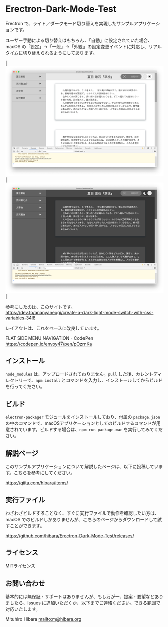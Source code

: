 # Erectron-Dark-Mode-Test

Erectron で、ライト／ダークモード切り替えを実現したサンプルアプリケーションです。

ユーザー手動による切り替えはもちろん、「自動」に設定されていた場合、macOS の「設定」→「一般」→「外観」の設定変更イベントに対応し、リアルタイムに切り替えられるようにしてあります。

|![ライトモード](images/screen-shot-light.png)|![ダークモード](images/screen-shot-dark.png)|

参考にしたのは、このサイトです。  
<https://dev.to/ananyaneogi/create-a-dark-light-mode-switch-with-css-variables-34l8>

レイアウトは、これをベースに改良しています。

FLAT SIDE MENU NAVIGATION - CodePen  
<https://codepen.io/envoy47/pen/pOzmKa>

## インストール

`node_modules` は、アップロードされておりません。`pull` した後、カレントディレクトリーで、`npm install` とコマンドを入力し、インストールしてからビルドを行ってください。

## ビルド

`electron-packager` モジュールをインストールしており、付属の `package.json` の中のコマンドで、macOSアプリケーションとしてのビルドするコマンドが用意されています。ビルドする場合は、`npm run package-mac` を実行してみてください。

## 解説ページ

このサンプルアプリケーションについて解説したページは、以下に投稿しています。こちらを参考にしてください。

<https://qiita.com/hibara/items/>

## 実行ファイル

わざわざビルドすることなく、すぐに実行ファイルで動作を確認したい方は、macOS でのビルドしかありませんが、こちらのページからダウンロードして試すことができます。

<https://github.com/hibara/Erectron-Dark-Mode-Test/releases/>

## ライセンス

MITライセンス

## お問い合わせ

基本的には無保証・サポートはありませんが、もし万が一、提案・要望などありましたら、Issues に追加いただくか、以下までご連絡ください。できる範囲で対応いたします。

Mituhiro Hibara
<mailto:m@hibara.org>
